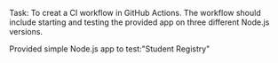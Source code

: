 Task: To creat a CI workflow in GitHub Actions. The workflow should include starting and testing the provided app on three different Node.js versions. 

Provided simple Node.js app to test:"Student Registry"